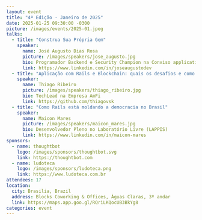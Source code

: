 ```yaml
---
layout: event
title: "4ª Edição - Janeiro de 2025"
date: 2025-01-25 09:30:00 -0300
picture: /images/events/2025-01.jpeg
talks:
  - title: "Construa Sua Própria Gem"
    speaker:
      name: José Augusto Dias Rosa
      picture: /images/speakers/jose_augusto.jpg
      bio: Programador Backend e Security Champion na Conviso application security
      link: https://www.linkedin.com/in/joseaugustodev
  - title: "Aplicação com Rails e Blockchain: quais os desafios e como resolvê-los"
    speaker:
      name: Thiago Ribeiro
      picture: /images/speakers/thiago_ribeiro.jpg
      bio: TechLead na Empresa AmFi
      link: https://github.com/thiagovsk
  - title: "Como Rails está moldando a democracia no Brasil"
    speaker:
      name: Maicon Mares
      picture: /images/speakers/maicon_mares.jpg
      bio: Desenvolvedor Pleno no Laboratório Livre (LAPPIS)
      link: https://www.linkedin.com/in/maicon-mares
sponsors:
  - name: thoughtbot
    logo: /images/sponsors/thoughtbot.svg
    link: https://thoughtbot.com
  - name: ludoteca
    logo: /images/sponsors/ludoteca.png
    link: https://www.ludoteca.com.br
attendees: 17
location:
  city: Brasilia, Brazil
  address: Blocks Coworking & Offices, Águas Claras, 3º andar
  link: https://maps.app.goo.gl/RQriLKQocUB3BkYg8
categories: event
---
```

